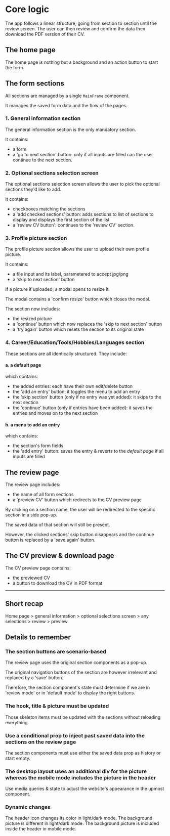 # Core logic

The app follows a linear structure, going from section to section until the review screen. The user can then review and confirm the data then download the PDF version of their CV.

## The home page
The home page is nothing but a background and an action button to start the form.

## The form sections 

All sections are managed by a single `MainFrame` component. 

It manages the saved form data and the flow of the pages.

### 1. General information section
The general information section is the only mandatory section.

It contains:
- a form
- a 'go to next section' button: only if all inputs are filled can the user continue to the next section.

### 2. Optional sections selection screen
The optional sections selection screen allows the user to pick the optional sections they'd like to add.

It contains:
- checkboxes matching the sections
- a 'add checked sections' button: adds sections to list of sections to display and displays the first section of the list
- a 'review CV button': continues to the 'review CV' section.

### 3. Profile picture section
The profile picture section allows the user to upload their own profile picture.

It contains: 
- a file input and its label, parametered to accept jpg/png
- a 'skip to next section' button

If a picture if uploaded, a modal opens to resize it.

The modal contains a 'confirm resize' button which closes the modal.

The section now includes:

- the resized picture
- a 'continue' button which now replaces the 'skip to next section' button
- a 'try again' button which resets the section to its original state

### 4. Career/Education/Tools/Hobbies/Languages section

These sections are all identically structured. They include:

#### a. a default page 
which contains:
- the added entries: each have their own edit/delete button
- the 'add an entry' button: it toggles the menu to add an entry
- the 'skip section' button (only if no entry was yet added): it skips to the next section
- the 'continue' button (only if entries have been added): it saves the entries and moves on to the next section

#### b. a menu to add an entry
which contains:
- the section's form fields
- the 'add entry' button: saves the entry & reverts to the *default page* if all inputs are filled

## The review page
The review page includes: 
- the name of all form sections
- a 'preview CV' button which redirects to the CV preview page

By clicking on a section name, the user will be redirected to the specific section in a side pop-up.

The saved data of that section will still be present.

However, the clicked sections' skip button disappears and the continue button is replaced by a 'save again' button.

## The CV preview & download page
The CV preview page contains:
- the previewed CV 
- a button to download the CV in PDF format

---

## Short recap

Home page > general information > optional selections screen > any selections > review > preview

## Details to remember

  ### The section buttons are scenario-based
  The review page uses the original section components as a pop-up. 
  
  The original navigation buttons of the section are however irrelevant and replaced by a 'save' button. 
  
  Therefore, the section component's state must determine if we are in 'review mode' or in 'default mode' to display the right buttons.

  ### The hook, title & picture must be updated
  Those skeleton items must be updated with the sections without reloading everything.

  ### Use a conditional prop to inject past saved data into the sections on the review page
  The section components must use either the saved data prop as history or start empty.

  ### The desktop layout uses an additional div for the picture whereas the mobile mode includes the picture in the header

  Use media queries & state to adjust the website's appearance in the upmost component.

  ### Dynamic changes 
  The header icon changes its color in light/dark mode.
  The background picture is different in light/dark mode.
  The background picture is included inside the header in mobile mode. 


